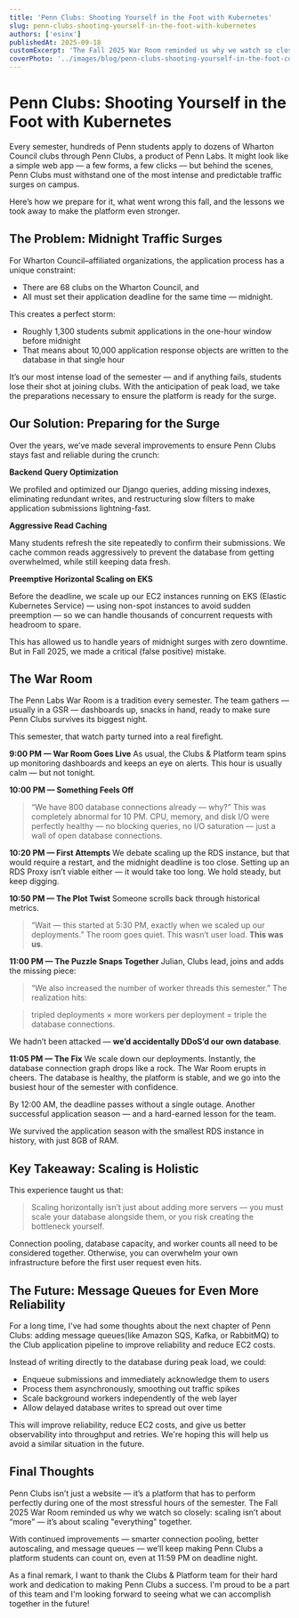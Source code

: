 ```yaml
---
title: 'Penn Clubs: Shooting Yourself in the Foot with Kubernetes'
slug: penn-clubs-shooting-yourself-in-the-foot-with-kubernetes
authors: ['esinx']
publishedAt: 2025-09-18
customExcerpt: 'The Fall 2025 War Room reminded us why we watch so closely: scaling isn't about "more" — it's about scaling "everything" together.'
coverPhoto: '../images/blog/penn-clubs-shooting-yourself-in-the-foot-cover.png'
---
```


# Penn Clubs: Shooting Yourself in the Foot with Kubernetes

Every semester, hundreds of Penn students apply to dozens of Wharton Council clubs through Penn Clubs, a product of Penn Labs. It might look like a simple web app — a few forms, a few clicks — but behind the scenes, Penn Clubs must withstand one of the most intense and predictable traffic surges on campus.

Here’s how we prepare for it, what went wrong this fall, and the lessons we took away to make the platform even stronger.

## The Problem: Midnight Traffic Surges

For Wharton Council–affiliated organizations, the application process has a unique constraint:
- There are 68 clubs on the Wharton Council, and
- All must set their application deadline for the same time — midnight.

This creates a perfect storm:
- Roughly 1,300 students submit applications in the one-hour window before midnight
- That means about 10,000 application response objects are written to the database in that single hour

It’s our most intense load of the semester — and if anything fails, students lose their shot at joining clubs. With the anticipation of peak load, we take the preparations necessary to ensure the platform is ready for the surge.

## Our Solution: Preparing for the Surge

Over the years, we’ve made several improvements to ensure Penn Clubs stays fast and reliable during the crunch:

**Backend Query Optimization**

We profiled and optimized our Django queries, adding missing indexes, eliminating redundant writes, and restructuring slow filters to make application submissions lightning-fast.

**Aggressive Read Caching**

Many students refresh the site repeatedly to confirm their submissions. We cache common reads aggressively to prevent the database from getting overwhelmed, while still keeping data fresh.

**Preemptive Horizontal Scaling on EKS**

Before the deadline, we scale up our EC2 instances running on EKS (Elastic Kubernetes Service) — using non-spot instances to avoid sudden preemption — so we can handle thousands of concurrent requests with headroom to spare.

This has allowed us to handle years of midnight surges with zero downtime. But in Fall 2025, we made a critical (false positive) mistake.

## The War Room

The Penn Labs War Room is a tradition every semester. The team gathers — usually in a GSR — dashboards up, snacks in hand, ready to make sure Penn Clubs survives its biggest night.

This semester, that watch party turned into a real firefight.

**9:00 PM — War Room Goes Live**
As usual, the Clubs & Platform team spins up monitoring dashboards and keeps an eye on alerts. This hour is usually calm — but not tonight.

**10:00 PM — Something Feels Off**
> “We have 800 database connections already — why?”
This was completely abnormal for 10 PM. CPU, memory, and disk I/O were perfectly healthy — no blocking queries, no I/O saturation — just a wall of open database connections.

**10:20 PM — First Attempts**
We debate scaling up the RDS instance, but that would require a restart, and the midnight deadline is too close. Setting up an RDS Proxy isn’t viable either — it would take too long. We hold steady, but keep digging.

**10:50 PM — The Plot Twist**
Someone scrolls back through historical metrics.
> “Wait — this started at 5:30 PM, exactly when we scaled up our deployments.”
The room goes quiet. This wasn’t user load. **This was us**.

**11:00 PM — The Puzzle Snaps Together**
Julian, Clubs lead, joins and adds the missing piece:
> “We also increased the number of worker threads this semester.”
The realization hits:

> tripled deployments × more workers per deployment = triple the database connections.

We hadn’t been attacked — **we’d accidentally DDoS’d our own database**.

**11:05 PM — The Fix**
We scale down our deployments. Instantly, the database connection graph drops like a rock. The War Room erupts in cheers. The database is healthy, the platform is stable, and we go into the busiest hour of the semester with confidence.

By 12:00 AM, the deadline passes without a single outage. Another successful application season — and a hard-earned lesson for the team.

We survived the application season with the smallest RDS instance in history, with just 8GB of RAM.

## Key Takeaway: Scaling is Holistic

This experience taught us that:

> Scaling horizontally isn’t just about adding more servers — you must scale your database alongside them, or you risk creating the bottleneck yourself.

Connection pooling, database capacity, and worker counts all need to be considered together. Otherwise, you can overwhelm your own infrastructure before the first user request even hits.

## The Future: Message Queues for Even More Reliability

For a long time, I've had some thoughts about the next chapter of Penn Clubs: adding message queues(like Amazon SQS, Kafka, or RabbitMQ) to the Club application pipeline to improve reliability and reduce EC2 costs.

Instead of writing directly to the database during peak load, we could:
- Enqueue submissions and immediately acknowledge them to users
- Process them asynchronously, smoothing out traffic spikes
- Scale background workers independently of the web layer
- Allow delayed database writes to spread out over time

This will improve reliability, reduce EC2 costs, and give us better observability into throughput and retries. We're hoping this will help us avoid a similar situation in the future.

## Final Thoughts

Penn Clubs isn’t just a website — it’s a platform that has to perform perfectly during one of the most stressful hours of the semester. The Fall 2025 War Room reminded us why we watch so closely: scaling isn’t about “more” — it’s about scaling "everything" together.

With continued improvements — smarter connection pooling, better autoscaling, and message queues — we’ll keep making Penn Clubs a platform students can count on, even at 11:59 PM on deadline night.

As a final remark, I want to thank the Clubs & Platform team for their hard work and dedication to making Penn Clubs a success. I'm proud to be a part of this team and I'm looking forward to seeing what we can accomplish together in the future!
